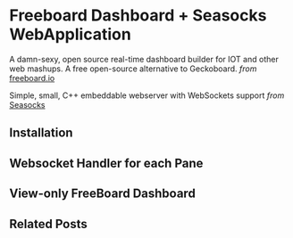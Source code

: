 # Freeboard Dashboard + Seasocks WebApplication

A damn-sexy, open source real-time dashboard builder for IOT and other web mashups. A free open-source alternative to Geckoboard. _from_ [freeboard.io](http://freeboard.io) 

Simple, small, C++ embeddable webserver with WebSockets support _from_ [Seasocks](https://github.com/mattgodbolt/seasocks)

## Installation

## Websocket Handler for each Pane

## View-only FreeBoard Dashboard

## Related Posts
